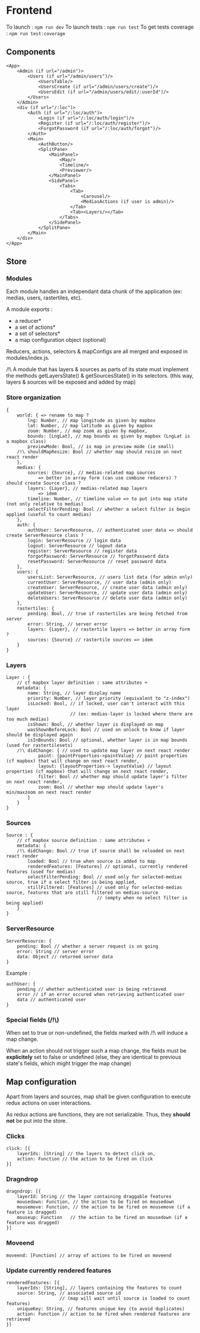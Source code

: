 # Frontend


To launch : ``npm run dev``
To launch tests : ``npm run test``
To get tests coverage : ``npm run test:coverage``

## Components

```
<App>
	<Admin (if url="/admin")>
		<Users (if url="/admin/users")/>
			<UsersTable/>
			<UsersCreate (if url="/admin/users/create")/>
			<UsersEdit (if url="/admin/users/edit/:userId")/>
		</Users>
	</Admin>
	<div (if url="/:loc")>
		<Auth (if url="/:loc/auth")>
			<Login (if url="/:loc/auth/login")/>
			<Register (if url="/:loc/auth/register")/>
			<ForgotPassword (if url="/:loc/auth/forgot")/>
		</Auth>
		<Main>
			<AuthButton/>
			<SplitPane>
				<MainPanel>
					<Map/>
					<Timeline/>
					<Previewer/>
				</MainPanel>
				<SidePanel>
					<Tabs>
						<Tab>
							<Carousel/>
							<MediasActions (if user is admin)/>
						</Tab>
						<Tab><Layers/></Tab>
					</Tabs>
				</SidePanel>
			</SplitPane>
		</Main>
	</div>
</App>
```

## Store

### Modules
Each module handles an independant data chunk of the application (ex: medias, users, rastertiles, etc).

A module exports :
* a reducer*
* a set of actions*
* a set of selectors*
* a map configuration object (optional)

Reducers, actions, selectors & mapConfigs are all merged and exposed in modules/index.js.

/!\ A module that has layers & sources as parts of its state must implement the methods getLayersState() & getSourcesState() in its selectors.
(this way, layers & sources will be exposed and added by map)


### Store organization

```
{
	world: { => rename to map ?
		lng: Number, // map longitude as given by mapbox
		lat: Number, // map latitude as given by mapbox
		zoom: Number, // map zoom as given by mapbox,
		bounds: [LngLat], // map bounds as given by mapbox (LngLat is a mapbox class)
		previewMode: Bool, // is map in preview mode (ie small)
	/!\	shouldMapResize: Bool // whether map should resize on next react render
	},
	medias: {
		sources: {Source}, // medias-related map sources 
			=> better in array form (can use combine reducers) ? should create Source class ?
		layers: {Layer}, // medias-related map layers 
			=> idem
		timeline: Number, // timeline value => to put into map state (not only relative to medias)
		selectFilterPending: Bool // whether a select filter is begin applied (useful to count medias)
	},
	auth: {
		authUser: ServerResource, // authenticated user data => should create ServerResource class ?
		login: ServerResource // login data
		logout: ServerResource // logout data
		register: ServerResource // register data
		forgotPassword: ServerResource // forgotPassword data
		resetPassword: ServerResource // reset password data
	},
	users: {
		usersList: ServerResource, // users list data (for admin only)
		currentUser: ServerResource, // user data (admin only)
		createUser: ServerResource, // create user data (admin only)
		updateUser: ServerResource,	// update user data (admin only)
		deleteUsers: ServerResource // delete user data (admin only)
	},
	rastertiles: {
		pending: Bool, // true if rastertiles are being fetched from server
		error: String, // server error
		layers: {Layer}, // rastertile layers => better in array form ?
		sources: {Source} // rastertile sources => idem
	}
}
```

### Layers

```
Layer : {
	// cf mapbox layer definition : same attributes +
	metadata: {
		name: String, // layer display name
		priority: Number, // layer priority (equivalent to "z-index")
		isLocked: Bool, // if locked, user can't interact with this layer 
						// (ex: medias-layer is locked where there are too much medias)
		isShown: Bool, // whether layer is displayed on map
		wasShownBeforeLock: Bool // used on unlock to know if layer should be displayed again
		isInBounds: Bool // optional, whether layer is in map bounds (used for rastertilesets)
	/!\ didChange: { // used to update map layer on next react render
			paint: {paintProperties->paintValue} // paint properties (cf mapbox) that will change on next react render,
			layout: {layoutProperties-> layoutValue} // layout properties (cf mapbox) that will change on next react render,
			filter: Bool // whether map should update layer's filter on next react render,
			zoom: Bool // whether map should update layer's min/maxzoom on next react render
		}
	}
}
```

### Sources

```
Source : {
	// cf mapbox source definition : same attributes +
	metadata: {
	/!\ didChange: Bool // true if source shall be reloaded on next react render
		loaded: Bool // true when source is added to map
		renderedFeatures: [Features] // optional, currently rendered features (used for medias)
		selectFilterPending: Bool // used only for selected-medias source, true if a select filter is being applied,
		stillFiltered: [Features] // used only for selected-medias source, features that are still filtered on medias-source
								  // (empty when no select filter is being applied)
	}
}
```

### ServerResource

```
ServerResource: {
	pending: Bool // whether a server request is on going
	error: String // server error
	data: Object // returned server data
}
```

Example : 
```
authUser: {
	pending // whether authenticated user is being retrieved
	error // if an error occured when retrieving authenticated user
	data // authenticated user
}
```

### Special fields (/!\\) 

When set to true or non-undefined, the fields marked with /!\ will induce a map change.

When an action should not trigger such a map change, the fields must be **explicitely** set to false or undefined 
(else, they are identical to previous state's fields, which might trigger the map change)


## Map configuration

Apart from layers and sources, map shall be given configuration to execute redux actions on user interactions.

As redux actions are functions, they are not serializable. Thus, they **should not** be put into the store.

### Clicks

```
click: [{
	layerIds: [String] // the layers to detect click on,
	action: Function // the action to be fired on click
}]
```

### Dragndrop

```
dragndrop: [{
    layerId: String // the layer containing draggable features
    mousedown: Function, // the action to be fired on mousedown
    mousemove: Function, // the action to be fired on mousemove (if a feature is dragged)
    mouseup: Function 	// the action to be fired on mousedown (if a feature was dragged)
}]
```

### Moveend

```
moveend: [Function] // array of actions to be fired on moveend
```

### Update currently rendered features

```
renderedFeatures: [{
    layerIds: [String], // layers containing the features to count
    source: String, // associated source id
    				// (map will wait until source is loaded to count features)
    uniqueKey: String, // features unique key (to avoid duplicates)
    action: Function // action to be fired when rendered features are retrieved
}]
```
